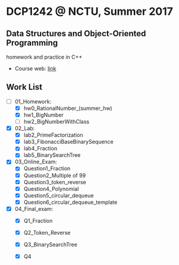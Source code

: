 # DCP1242 @ NCTU, Summer 2017
## Data Structures and Object-Oriented Programming
homework and practice in C++

* Course web: [link](https://summercourse.nctu.edu.tw/SYS_CrsOutLineEditShow.aspx?Acy=105&Sem=X&classNo=1024) 


## Work List

- [ ] 01_Homework:
    - [x] hw0_RationalNumber_(summer_hw)
    - [x] hw1_BigNumber
    - [ ] hw2_BigNumberWithClass
- [x] 02_Lab:
    - [x] lab2_PrimeFactorization
    - [x] lab3_FibonacciBaseBinarySequence
    - [x] lab4_Fraction
    - [x] lab5_BinarySearchTree
- [x] 03_Online_Exam:
    - [x] Question1_Fraction
    - [x] Question2_Multiple of 99
    - [x] Question3_token_reverse
    - [x] Question4_Polynomial
    - [x] Question5_circular_dequeue
    - [x] Question6_circular_dequeue_template
- [x] 04_Final_exam:
    - [x] Q1_Fraction
    - [x] Q2_Token_Reverse
    - [x] Q3_BinarySearchTree
    - [x] Q4

